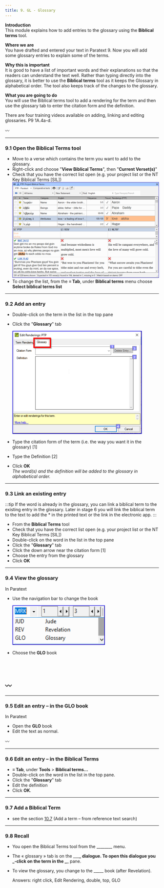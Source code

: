 ```yaml
---
title: 9. GL - Glossary
---
```

**Introduction**  
This module explains how to add entries to the glossary using the **Biblical terms** tool.

**Where we are**  
You have drafted and entered your text in Paratext 9. Now you will add some glossary entries to explain some of the terms.

**Why this is important**  
It is good to have a list of important words and their explanations so that the readers can understand the text well. Rather than typing directly into the glossary, it is better to use the **Biblical terms** tool as it keeps the Glossary in alphabetical order. The tool also keeps track of the changes to the glossary.

**What you are going to do**  
You will use the Biblical terms tool to add a rendering for the term and then use the glossary tab to enter the citation form and the definition.

There are four training videos available on adding, linking and editing glossaries. P9 1A.4a-d.

:wavy_dash:

----
### 9.1 Open the Biblical Terms tool
-  Move to a verse which contains the term you want to add to the glossary.
-  Right-click and choose "**View Biblical Terms**", then "**Current Verset(s)**"
-  Check that you have the correct list open (e.g. your project list or the NT Key Biblical Terms [SIL])
  ![](../media/2b01905ef3b07447852ee02967bd29ef.png)
-  To change the list, from the **≡ Tab**, under **Biblical terms** menu choose **Select biblical terms list**


----

### 9.2 Add an entry
-  Double-click on the term in the list in the top pane
-  Click the "**Glossary**" tab

    ![](../media/a72d1e5b782c3521acd208d3ad948806.png)

-  Type the citation form of the term (i.e. the way you want it in the glossary) [1]
-  Type the Definition [2]
-  Click **OK**  
    *The word(s) and the definition will be added to the glossary in alphabetical order.*


----

### 9.3 Link an existing entry
:::tip
If the word is already in the glossary, you can link a biblical term to the existing entry in the glossary. Later in stage 6 you will link the biblical term to the text to add the \* in the printed text or the link in the electronic app.
:::

-  From the **Biblical Terms** tool
-  Check that you have the correct list open (e.g. your project list or the NT Key Biblical Terms [SIL])
-  Double-click on the word in the list in the top pane
-  Click the "**Glossary**" tab
-  Click the down arrow near the citation form [1]
-  Choose the entry from the glossary
-  Click **OK**


----

### 9.4 View the glossary
In Paratext

-  Use the navigation bar to change the book

    ![](../media/1ff8980dd966e0b6d022ab9831c08cae.png)

-  Choose the **GLO** book

 
----
:wavy_dash:
 
----


----

### 9.5 Edit an entry – in the GLO book
In Paratext

-  Open the **GLO** book
-  Edit the text as normal.

:wavy_dash:



----

### 9.6 Edit an entry – in the Biblical Terms
-  **≡ Tab**, under **Tools** \> **Biblical terms...**
-  Double-click on the word in the list in the top pane.
-  Click the "**Glossary**" tab
-  Edit the definition
-  Click **OK**.


----

### 9.7 Add a Biblical Term
-  see the section [10.7](10.BT.md#107Add) (Add a term – from reference text search)




----
### 9.8 Recall
-  You open the Biblical Terms tool from the \_______\_ menu.
-  The « glossary » tab is on the \__\_**\_ dialogue. To open this dialogue you \_-click on the term in the \_**\_ pane.
-  To view the glossary, you change to the \____\_ book (after Revelation).

    Answers: right click, Edit Rendering, double, top, GLO
